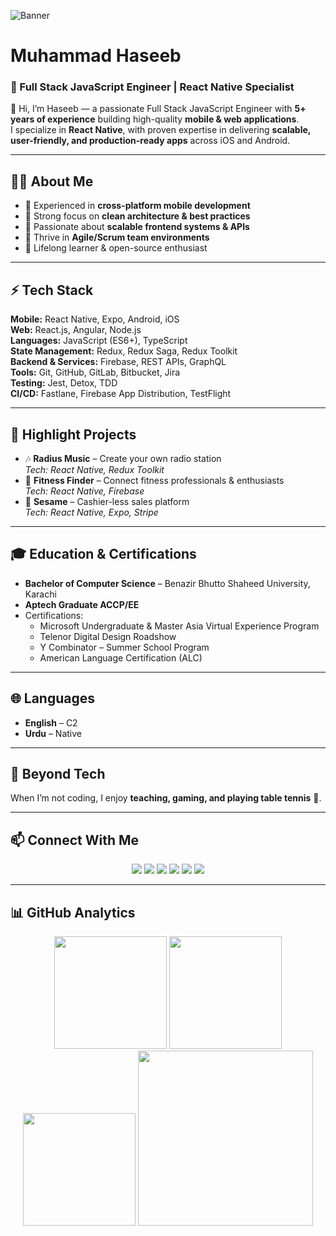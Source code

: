 ![Banner](https://user-images.githubusercontent.com/42865210/164467407-c5bc59de-1c4f-4c62-9a41-4834395abe98.png)

# Muhammad Haseeb  
### 🚀 Full Stack JavaScript Engineer | React Native Specialist  

👋 Hi, I’m Haseeb — a passionate Full Stack JavaScript Engineer with **5+ years of experience** building high-quality **mobile & web applications**.  
I specialize in **React Native**, with proven expertise in delivering **scalable, user-friendly, and production-ready apps** across iOS and Android.  

---

## 🧑‍💻 About Me
- 🔹 Experienced in **cross-platform mobile development**
- 🔹 Strong focus on **clean architecture & best practices**
- 🔹 Passionate about **scalable frontend systems & APIs**
- 🔹 Thrive in **Agile/Scrum team environments**
- 🔹 Lifelong learner & open-source enthusiast  

---

## ⚡ Tech Stack
**Mobile:** React Native, Expo, Android, iOS  
**Web:** React.js, Angular, Node.js  
**Languages:** JavaScript (ES6+), TypeScript  
**State Management:** Redux, Redux Saga, Redux Toolkit  
**Backend & Services:** Firebase, REST APIs, GraphQL  
**Tools:** Git, GitHub, GitLab, Bitbucket, Jira  
**Testing:** Jest, Detox, TDD  
**CI/CD:** Fastlane, Firebase App Distribution, TestFlight  

---

## 📂 Highlight Projects
- 🎶 **Radius Music** – Create your own radio station  
  *Tech: React Native, Redux Toolkit*  
- 💪 **Fitness Finder** – Connect fitness professionals & enthusiasts  
  *Tech: React Native, Firebase*  
- 🛒 **Sesame** – Cashier-less sales platform  
  *Tech: React Native, Expo, Stripe*  

---

## 🎓 Education & Certifications
- **Bachelor of Computer Science** – Benazir Bhutto Shaheed University, Karachi  
- **Aptech Graduate ACCP/EE**  
- Certifications:  
  - Microsoft Undergraduate & Master Asia Virtual Experience Program  
  - Telenor Digital Design Roadshow  
  - Y Combinator – Summer School Program  
  - American Language Certification (ALC)  

---

## 🌐 Languages
- **English** – C2  
- **Urdu** – Native  

---

## 🏓 Beyond Tech
When I’m not coding, I enjoy **teaching, gaming, and playing table tennis** 🏓.  

---

## 📫 Connect With Me
<div align="center">
  <a href="https://www.linkedin.com/in/haseebnk/"><img src="https://img.shields.io/badge/LinkedIn-0077B5?style=for-the-badge&logo=linkedin&logoColor=white"/></a>
  <a href="mailto:haseebnk37@gmail.com"><img src="https://img.shields.io/badge/Email-D14836?style=for-the-badge&logo=gmail&logoColor=white"/></a>
  <a href="https://github.com/haseebnk"><img src="https://img.shields.io/badge/GitHub-000?style=for-the-badge&logo=github&logoColor=white"/></a>
  <a href="https://twitter.com/haseebnk"><img src="https://img.shields.io/badge/Twitter-1DA1F2?style=for-the-badge&logo=twitter&logoColor=white"/></a>
  <a href="https://gitlab.com/haseebnk37"><img src="https://img.shields.io/badge/GitLab-FC6D26?style=for-the-badge&logo=gitlab&logoColor=white"/></a>
  <a href="https://www.instagram.com/haseeb__nk"><img src="https://img.shields.io/badge/Instagram-E4405F?style=for-the-badge&logo=instagram&logoColor=white"/></a>
</div>  

---

## 📊 GitHub Analytics

<div align="center">
  <img src="https://github-readme-stats.vercel.app/api?username=haseebnk&show_icons=true&theme=radical&hide_border=true&count_private=true" height="180"/>
  <img src="https://streak-stats.demolab.com?user=haseebnk&theme=radical&hide_border=true" height="180"/>
  <img src="https://github-readme-stats.vercel.app/api/top-langs/?username=haseebnk&layout=compact&theme=radical&hide_border=true" height="180"/>
   <img src="https://github-readme-activity-graph.vercel.app/graph?username=haseebnk&theme=radical&hide_border=true&area=true" height="280" />

</div>


